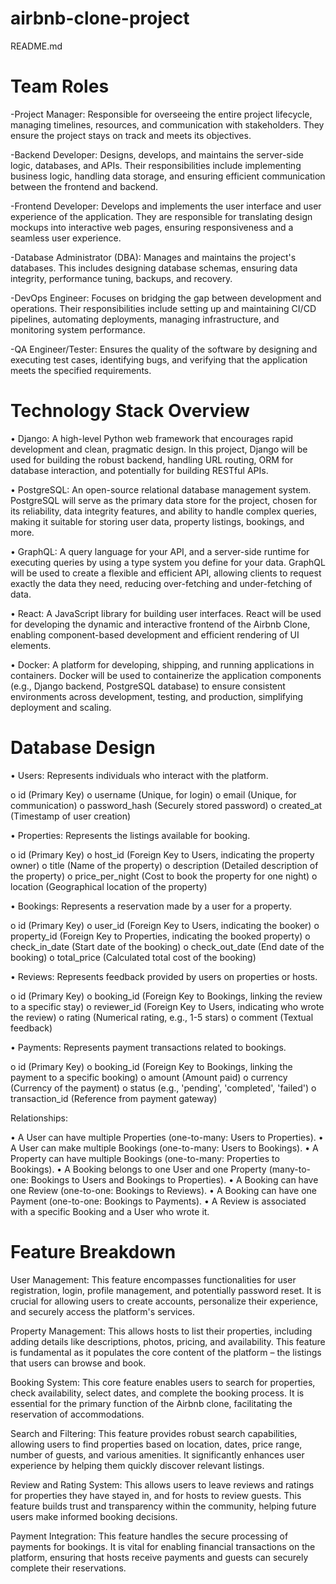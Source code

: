 # airbnb-clone-project
README.md

Team Roles
=================
-Project Manager: Responsible for overseeing the entire project lifecycle, managing timelines, resources, and communication with stakeholders. They ensure the project stays on track and meets its objectives.

-Backend Developer: Designs, develops, and maintains the server-side logic, databases, and APIs. Their responsibilities include implementing business logic, handling data storage, and ensuring efficient communication between the frontend and backend.

-Frontend Developer: Develops and implements the user interface and user experience of the application. They are responsible for translating design mockups into interactive web pages, ensuring responsiveness and a seamless user experience.

-Database Administrator (DBA): Manages and maintains the project's databases. This includes designing database schemas, ensuring data integrity, performance tuning, backups, and recovery.

-DevOps Engineer: Focuses on bridging the gap between development and operations. Their responsibilities include setting up and maintaining CI/CD pipelines, automating deployments, managing infrastructure, and monitoring system performance.

-QA Engineer/Tester: Ensures the quality of the software by designing and executing test cases, identifying bugs, and verifying that the application meets the specified requirements.

Technology Stack Overview
===============================
•	Django: A high-level Python web framework that encourages rapid development and clean, pragmatic design. In this project, Django will be used for building the robust backend, handling URL routing, ORM for database interaction, and potentially for building RESTful APIs.

•	PostgreSQL: An open-source relational database management system. PostgreSQL will serve as the primary data store for the project, chosen for its reliability, data integrity features, and ability to handle complex queries, making it suitable for storing user data, property listings, bookings, and more.

•	GraphQL: A query language for your API, and a server-side runtime for executing queries by using a type system you define for your data. GraphQL will be used to create a flexible and efficient API, allowing clients to request exactly the data they need, reducing over-fetching and under-fetching of data.

•	React: A JavaScript library for building user interfaces. React will be used for developing the dynamic and interactive frontend of the Airbnb Clone, enabling component-based development and efficient rendering of UI elements.

•	Docker: A platform for developing, shipping, and running applications in containers. Docker will be used to containerize the application components (e.g., Django backend, PostgreSQL database) to ensure consistent environments across development, testing, and production, simplifying deployment and scaling.

Database Design 
=========================
•	Users: Represents individuals who interact with the platform. 

o	id (Primary Key)
o	username (Unique, for login)
o	email (Unique, for communication)
o	password_hash (Securely stored password)
o	created_at (Timestamp of user creation)

•	Properties: Represents the listings available for booking. 


o	id (Primary Key)
o	host_id (Foreign Key to Users, indicating the property owner)
o	title (Name of the property)
o	description (Detailed description of the property)
o	price_per_night (Cost to book the property for one night)
o	location (Geographical location of the property)

•	Bookings: Represents a reservation made by a user for a property. 

o	id (Primary Key)
o	user_id (Foreign Key to Users, indicating the booker)
o	property_id (Foreign Key to Properties, indicating the booked property)
o	check_in_date (Start date of the booking)
o	check_out_date (End date of the booking)
o	total_price (Calculated total cost of the booking)

•	Reviews: Represents feedback provided by users on properties or hosts. 

o	id (Primary Key)
o	booking_id (Foreign Key to Bookings, linking the review to a specific stay)
o	reviewer_id (Foreign Key to Users, indicating who wrote the review)
o	rating (Numerical rating, e.g., 1-5 stars)
o	comment (Textual feedback)

•	Payments: Represents payment transactions related to bookings. 

o	id (Primary Key)
o	booking_id (Foreign Key to Bookings, linking the payment to a specific booking)
o	amount (Amount paid)
o	currency (Currency of the payment)
o	status (e.g., 'pending', 'completed', 'failed')
o	transaction_id (Reference from payment gateway)

Relationships:

•	A User can have multiple Properties (one-to-many: Users to Properties).
•	A User can make multiple Bookings (one-to-many: Users to Bookings).
•	A Property can have multiple Bookings (one-to-many: Properties to Bookings).
•	A Booking belongs to one User and one Property (many-to-one: Bookings to Users and Bookings to Properties).
•	A Booking can have one Review (one-to-one: Bookings to Reviews).
•	A Booking can have one Payment (one-to-one: Bookings to Payments).
•	A Review is associated with a specific Booking and a User who wrote it.





 Feature Breakdown
=========================

User Management: This feature encompasses functionalities for user registration, login, profile management, and potentially password reset. It is crucial for allowing users to create accounts, personalize their experience, and securely access the platform's services.

Property Management: This allows hosts to list their properties, including adding details like descriptions, photos, pricing, and availability. This feature is fundamental as it populates the core content of the platform – the listings that users can browse and book.

Booking System: This core feature enables users to search for properties, check availability, select dates, and complete the booking process. It is essential for the primary function of the Airbnb clone, facilitating the reservation of accommodations.

Search and Filtering: This feature provides robust search capabilities, allowing users to find properties based on location, dates, price range, number of guests, and various amenities. It significantly enhances user experience by helping them quickly discover relevant listings.

Review and Rating System: This allows users to leave reviews and ratings for properties they have stayed in, and for hosts to review guests. This feature builds trust and transparency within the community, helping future users make informed booking decisions.

Payment Integration: This feature handles the secure processing of payments for bookings. It is vital for enabling financial transactions on the platform, ensuring that hosts receive payments and guests can securely complete their reservations.

